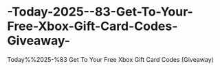 # -Today-2025--83-Get-To-Your-Free-Xbox-Gift-Card-Codes-Giveaway-
 Today%%2025-%83 Get To Your Free Xbox Gift Card Codes (Giveaway)
